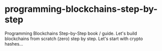 # programming-blockchains-step-by-step
Programming Blockchains Step-by-Step book / guide. Let's build blockchains from scratch (zero) step by step. Let's start with crypto hashes...
